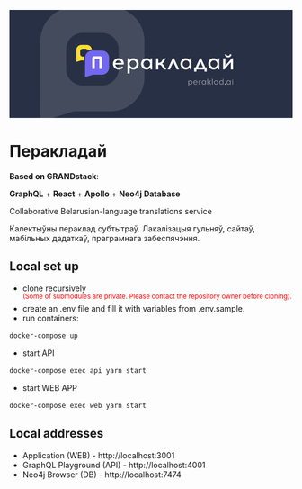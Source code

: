 ![peraklad.ai cover](https://github.com/michaskruzelka/peraklad.ai/blob/master/cover.png)

# Перакладай

**Based on GRANDstack**:

**GraphQL** + **React** + **Apollo** + **Neo4j Database**

Collaborative Belarusian-language translations service

Калектыўны пераклад субтытраў. Лакалізацыя гульняў, сайтаў, мабільных дадаткаў, праграмнага забеспячэння.

## Local set up

-   clone recursively <br/>
    <span style="color:red;"><sup>(Some of submodules are private. Please contact the repository owner before cloning).</sup></span>
-   create an .env file and fill it with variables from .env.sample.
-   run containers:

```bash
docker-compose up
```

-   start API

```bash
docker-compose exec api yarn start
```

-   start WEB APP

```bash
docker-compose exec web yarn start
```

## Local addresses

-   Application (WEB) - http://localhost:3001
-   GraphQL Playground (API) - http://localhost:4001
-   Neo4j Browser (DB) - http://localhost:7474
